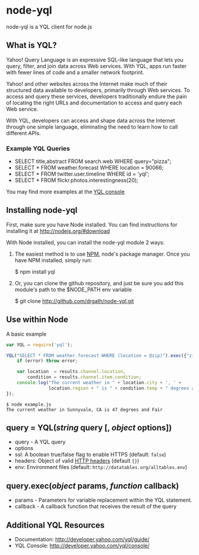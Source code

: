 node-yql
========

node-yql is a YQL client for node.js


What is YQL?
------------

Yahoo! Query Language is an expressive SQL-like language that lets you query, filter, and join data across Web services. With YQL, apps run faster with fewer lines of code and a smaller network footprint.

Yahoo! and other websites across the Internet make much of their structured data available to developers, primarily through Web services. To access and query these services, developers traditionally endure the pain of locating the right URLs and documentation to access and query each Web service.

With YQL, developers can access and shape data across the Internet through one simple language, eliminating the need to learn how to call different APIs.

### Example YQL Queries

* SELECT title,abstract FROM search.web WHERE query="pizza";
* SELECT * FROM weather.forecast WHERE location = 90066;
* SELECT * FROM twitter.user.timeline WHERE id = 'yql';
* SELECT * FROM flickr.photos.interestingness(20);

You may find more examples at the [YQL console](http://developer.yahoo.com/yql/console/ "YQL console")


Installing node-yql
-------------------
First, make sure you have Node installed.  You can find instructions for installing it at <http://nodejs.org/#download>

With Node installed, you can install the node-yql module 2 ways: 

1) The easiest method is to use [NPM](http://github.com/isaacs/npm), node's package manager.  Once you have NPM installed, simply run:

	$ npm install yql

2) Or, you can clone the github repository, and just be sure you add this module's path to the $NODE_PATH env variable

	$ git clone http://github.com/drgath/node-yql.git


Use within Node
---------------

A basic example

```javascript
var YQL = require('yql');

YQL("SELECT * FROM weather.forecast WHERE (location = @zip)").exec({"zip": 94089}, function (error, results) {
    if (error) throw error;

    var location  = results.channel.location,
        condition = results.channel.item.condition;
    console.log("The current weather in " + location.city + ', ' +
                location.region + " is " + condition.temp + " degrees and " + condition.text);
});
```

```shell
$ node example.js
The current weather in Sunnyvale, CA is 47 degrees and Fair
```

query = YQL(*string* __query__ [, *object* __options__])
--------------------------------------------------------

* query - A YQL query
* options
*   ssl: A boolean true/false flag to enable HTTPS (default: `false`)
*   headers: Object of valid [HTTP headers](https://secure.wikimedia.org/wikipedia/en/wiki/List_of_HTTP_header_fields) (default `{}`)
*   env: Environment files (default: `http://datatables.org/alltables.env`)


query.exec(*object* __params__, *function* __callback__)
--------------------------------------------------------

* params - Parameters for variable replacement within the YQL statement.
* callback - A callback function that receives the result of the query

Additional YQL Resources
------------------------

* Documentation: <http://developer.yahoo.com/yql/guide/>
* YQL Console: <http://developer.yahoo.com/yql/console/>
